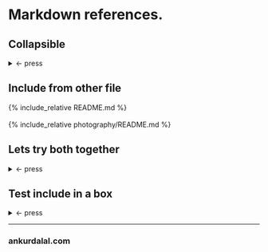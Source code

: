 # Markdown references.

## Collapsible

<details>
<summary> <- press </summary>
<!-- Necessary empty line -->

  [photography test](./photography/docs)

</details>

## Include from other file
<!-- jekyll specific -->
<!-- if using only 'include', it must be contained in _include -->
{% include_relative README.md %}
<br>
<br>
{% include_relative photography/README.md %}

## Lets try both together

<details>
<summary> <- press </summary>
<!-- Necessary empty line -->

  {% include_relative photography/README.md %}

</details>

## Test include in a box

<details>
<summary> <- press </summary>
<!-- Necessary empty line -->

```md
  {% include_relative photography/README.md %}
```

</details>

---
### ankurdalal.com
